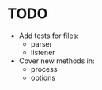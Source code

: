# TODO

- Add tests for files:
  - parser
  - listener
- Cover new methods in:
  - process
  - options
